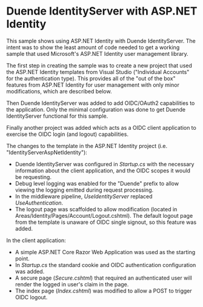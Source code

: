 # Duende IdentityServer with ASP.NET Identity

This sample shows using ASP.NET Identity with Duende IdentityServer. 
The intent was to show the least amount of code needed to get a working sample that used Microsoft's ASP.NET Identity user management library.

The first step in creating the sample was to create a new project that used the ASP.NET Identity templates from Visual Studio ("Individual Accounts" for the authentication type). This provides all of the "out of the box" features from ASP.NET Identity for user management with only minor modifications, which are described below.

Then Duende IdentityServer was added to add OIDC/OAuth2 capabilities to the application. Only the minimal configuration was done to get Duende IdentityServer functional for this sample.

Finally another project was added which acts as a OIDC client application to exercise the OIDC login (and logout) capabilities.

The changes to the template in the ASP.NET Identity project (i.e. "IdentityServerAspNetIdentity"):

* Duende IdentityServer was configured in *Startup.cs* with the necessary information about the client application, and the OIDC scopes it would be requesting.
* Debug level logging was enabled for the "Duende" prefix to allow viewing the logging emitted during request processing.
* In the middleware pipeline, *UseIdentityServer* replaced *UseAuthentication*. 
* The logout page was scaffolded to allow modification (located in Areas/Identity/Pages/Account/Logout.cshtml). The default logout page from the template is unaware of OIDC single signout, so this feature was added.

In the client application:

* A simple ASP.NET Core Razor Web Application was used as the starting point.
* In *Startup.cs* the standard cookie and OIDC authentication configuration was added.
* A secure page (*Secure.cshtml*) that required an authenticated user will render the logged in user's claim in the page.
* The index page (*Index.cshtml*) was modified to allow a POST to trigger OIDC logout.
